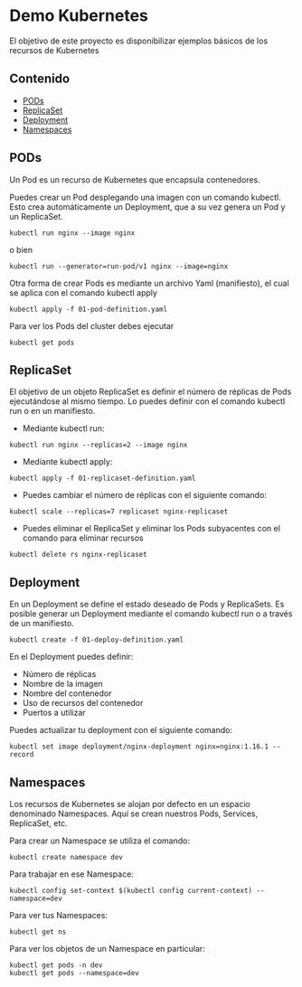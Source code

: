# Demo Kubernetes
El objetivo de este proyecto es disponibilizar ejemplos básicos de los recursos de Kubernetes

## Contenido

- [PODs](#pods)
- [ReplicaSet](#replicaset)
- [Deployment](#deployment)
- [Namespaces](#namespaces)

## PODs

Un Pod es un recurso de Kubernetes que encapsula contenedores. 

Puedes crear un Pod desplegando una imagen con un comando kubectl. Esto crea automáticamente un Deployment, que a su vez genera un Pod y un ReplicaSet.

```
kubectl run nginx --image nginx
```

o bien 

```
kubectl run --generator=run-pod/v1 nginx --image=nginx
```

Otra forma de crear Pods es mediante un archivo Yaml (manifiesto), el cual se aplica con el comando kubectl apply

```
kubectl apply -f 01-pod-definition.yaml 
```

Para ver los Pods del cluster debes ejecutar 

```
kubectl get pods
```

## ReplicaSet

El objetivo de un objeto ReplicaSet es definir el número de réplicas de Pods ejecutándose al mismo tiempo. Lo puedes definir con el comando kubectl run o en un manifiesto. 

* Mediante kubectl run: 

```
kubectl run nginx --replicas=2 --image nginx 
```

* Mediante kubectl apply:

```
kubectl apply -f 01-replicaset-definition.yaml
```

* Puedes cambiar el número de réplicas con el siguiente comando:

```
kubectl scale --replicas=7 replicaset nginx-replicaset
```

* Puedes eliminar el ReplicaSet y eliminar los Pods subyacentes con el comando para eliminar recursos

```
kubectl delete rs nginx-replicaset
```

## Deployment

En un Deployment se define el estado deseado de Pods y ReplicaSets. Es posible generar un Deployment mediante el comando kubectl run o a través de un manifiesto.

```
kubectl create -f 01-deploy-definition.yaml 
```

En el Deployment puedes definir:
- Número de réplicas 
- Nombre de la imagen
- Nombre del contenedor
- Uso de recursos del contenedor
- Puertos a utilizar

Puedes actualizar tu deployment con el siguiente comando:

```
kubectl set image deployment/nginx-deployment nginx=nginx:1.16.1 --record
```

## Namespaces

Los recursos de Kubernetes se alojan por defecto en un espacio denominado Namespaces. Aquí se crean nuestros Pods, Services, ReplicaSet, etc.

Para crear un Namespace se utiliza el comando:

```
kubectl create namespace dev
```

Para trabajar en ese Namespace:

```
kubectl config set-context $(kubectl config current-context) --namespace=dev
```

Para ver tus Namespaces:

```
kubectl get ns
```

Para ver los objetos de un Namespace en particular:

```
kubectl get pods -n dev
kubectl get pods --namespace=dev
```


